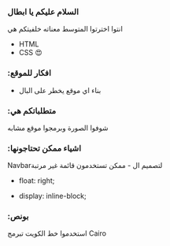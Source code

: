 ### السلام عليكم يا ابطال

انتوا اخترتوا المتوسط معناته خلفيتكم هي

- HTML
- CSS 😍

### :افكار للموقع

- بناء اي موقع يخطر على البال

### :متطلباتكم هي

شوفوا الصورة وبرمجوا موقع مشابه

### :اشياء ممكن تحتاجونها

Navbarلتصميم ال -
ممكن تستخدمون قائمة غير مرتبة

- float: right;

- display: inline-block;

### :بونص

استخدموا خط الكويت تبرمج
Cairo
